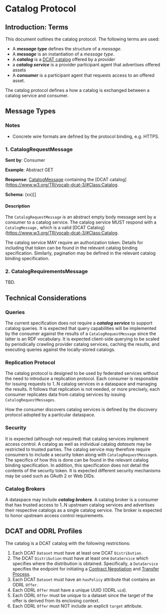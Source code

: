 # Catalog Protocol

## Introduction: Terms

This document outlines the catalog protocol. The following terms are used:

- A _**message type**_ defines the structure of a _message_.
- A _**message**_  is an instantiation of a _message type_.
- A _**catalog**_ is a [DCAT catalog](https://www.w3.org/TR/vocab-dcat-3/) offered by a _provider_ 
- a _**catalog service**_ is a provider participant agent that advertises offered assets
- A _**consumer**_ is a participant agent that requests access to an offered asset.

The catalog protocol defines a how a catalog is exchanged between a catalog service and consumer.

## Message Types

### Notes
- Concrete wire formats are defined by the protocol binding, e.g. HTTPS. 

### 1. CatalogRequestMessage

**Sent by**: Consumer

**Example**: Abstract GET

**Response**: [CatalogMessage](./message/catalog.message.json) containing the [DCAT catalog](https://www.w3.org/TR/vocab-dcat-3/#Class:Catalog. 

**Schema**: (xx)[]

#### Description

The `CatalogRequestMessage` is an abstract empty body message sent by a consumer to a catalog service. The catalog service MUST respond with a `CatalogMessage,` which is a 
valid [DCAT Catalog](https://www.w3.org/TR/vocab-dcat-3/#Class:Catalog.

The catalog service MAY require an authorization token. Details for including that token can be found in the relevant catalog binding specification. Similarly, pagination may
be defined in the relevant catalog binding specification.
                            

### 2. CatalogRequirementsMessage
TBD.                               
   
## Technical Considerations

### Queries

The current specification does not require a _**catalog service**_ to support catalog queries. It is expected that query capabilities will be implemented by the consumer against the 
results of a `CatalogRequestMessage` since the latter is an RDF vocabulary. It is expected client-side querying to be scaled by periodically crawling provider catalog services,
caching the results, and executing queries against the locally-stored catalogs.    

### Replication Protocol

The catalog protocol is designed to be used by federated services without the need to introduce a replication protocol. Each consumer is responsible for issuing requests
to 1..N catalog services in a dataspace and managing the results. It follows that replication is not needed, or more precisely, each consumer replicates data from 
catalog services by issuing `CatalogRequestMessages`.  

How the consumer discovers catalog services is defined by the discovery protocol adopted by a particular dataspace. 

### Security

It is expected (although not required) that catalog services implement access control. A catalog as well as individual catalog _datasets_ may be restricted to trusted parties.
The catalog service may therefore require consumers to include a security token along with `CatalogRequestMessage`s. The specifics of how this is done can be found in the relevant 
catalog binding specification. In addition, this specification does not detail the contents of the security token. It is expected different security mechanisms may be used such
as OAuth 2 or Web DIDs.

### Catalog Brokers

A dataspace may include _**catalog brokers**_. A catalog broker is a consumer that has trusted access to 1..N upstream catalog services and advertises their respective catalogs as a
single catalog service. The broker is expected to honor upstream access control requirements.

## DCAT and ODRL Profiles

The catalog is a DCAT catalog with the following restrictions:

1. Each DCAT `Dataset` must have at least one DCAT `Distribution`. 
2. The DCAT `Distribution` must have at least one `DataService` which specifies where the distribution is obtained. Specifically, a `DataService` specifies the endpoint for 
   initiating a [Contract Negotiation](../negotiation/contract.negotiation.protocol.md) and [Transfer Process](TBD).
3. Each DCAT `Dataset` must have an `hasPolicy` attribute that contains an ODRL `Offer`.
4. Each ODRL `Offer` must have a unique UUID (ODRL `uid`).
5. Each ODRL `Offer` must be unique to a dataset since the target of the offer is derived from its enclosing context.
6. Each ODRL `Offer` must NOT include an explicit `target` attribute. 
